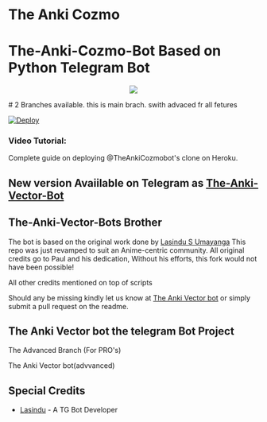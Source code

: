 # The Anki Cozmo
# The-Anki-Cozmo-Bot Based on Python Telegram Bot
<p align="center">
  <img src="https://telegra.ph/file/3c9547262214b966babb8.jpg">
</p>
# 2 Branches available. this is main brach. swith advaced fr all fetures

[![Deploy](https://www.herokucdn.com/deploy/button.svg)](https://heroku.com/deploy?template=https://github.com/Damantha126/The-Anki-Vector.git)


### Video Tutorial:
Complete guide on deploying @TheAnkiCozmobot's clone on Heroku.

## New version Avaiilable on Telegram as [The-Anki-Vector-Bot](https://t.me/TheAnkiVectorbot)
## The-Anki-Vector-Bots Brother




The bot is based on the original work done by [Lasindu S Umayanga](https://github.com/lasindu2008)
This repo was just revamped to suit an Anime-centric community. All original credits go to Paul and his dedication, Without his efforts, this fork would not have been possible!

All other credits mentioned on top of scripts

Should any be missing kindly let us know at [The Anki Vector bot](https://t.me/ankivectorUpdates) or simply submit a pull request on the readme.

## The Anki Vector bot the telegram Bot Project
The Advanced Branch (For PRO's)

The Anki Vector bot(advvanced)

## Special Credits
- [Lasindu](https://github.com/lasindu2008) - A TG Bot Developer

